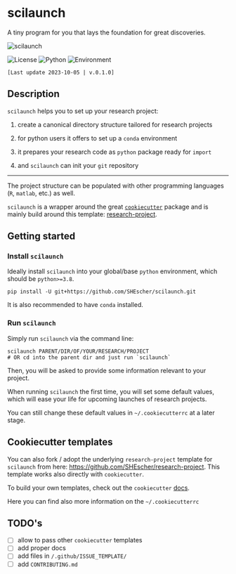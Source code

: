 # scilaunch

A tiny program for you that lays the foundation for great discoveries.

![scilaunch](scilaunch_logo.png)

![License](https://img.shields.io/badge/license-BSD-blue.svg)
![Python](https://img.shields.io/badge/python->=3.8-blue.svg)
![Environment](https://github.com/SHEscher/scilaunch/actions/workflows/tests.yaml/badge.svg)

`[Last update 2023-10-05 | v.0.1.0]`

## Description

`scilaunch` helps you to set up your research project:

1. create a canonical directory structure tailored for research projects

2. for python users it offers to set up a `conda` environment

3. it prepares your research code as `python` package ready for `import`

4. and `scilaunch` can init your `git` repository

---

The project structure can be populated with other programming languages (`R`, `matlab`, etc.) as well.

`scilaunch` is a wrapper around the great [`cookiecutter`](https://github.com/cookiecutter/cookiecutter) package and is mainly build around this template: [research-project](https://github.com/SHEscher/research-project).

## Getting started

### Install `scilaunch`

Ideally install `scilaunch` into your global/base `python` environment, which should be `python>=3.8`.

```shell
pip install -U git+https://github.com/SHEscher/scilaunch.git
```

It is also recommended to have `conda` installed.

### Run `scilaunch`

Simply run `scilaunch` via the command line:

```shell
scilaunch PARENT/DIR/OF/YOUR/RESEARCH/PROJECT
# OR cd into the parent dir and just run `scilaunch`
```

Then, you will be asked to provide some information relevant to your project.


When running `scilaunch` the first time, you will set some default values, which will ease your life for upcoming launches of research projects.

You can still change these default values in `~/.cookiecutterrc` at a later stage.

## Cookiecutter templates

You can also fork / adopt the underlying `research-project` template for `scilaunch` from here: https://github.com/SHEscher/research-project. This template works also directly with `cookiecutter`.

To build your own templates, check out the `cookiecutter` [docs](https://cookiecutter.readthedocs.io/en/stable/index.html#).

Here you can find also more information on the `~/.cookiecutterrc`

## TODO's

- [ ] allow to pass other `cookiecutter` templates
- [ ] add proper docs
- [ ] add files in `/.github/ISSUE_TEMPLATE/`
- [ ] add `CONTRIBUTING.md`
